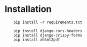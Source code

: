 # Installation 
```
    pip install -r requirements.txt
```


```
    pip install django-cors-headers
    pip install django-crispy-forms
    pip install xhtml2pdf
```

</br>
